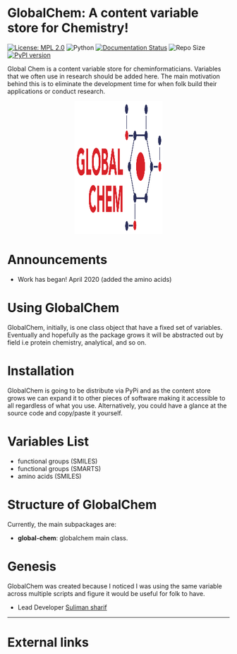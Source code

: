 GlobalChem: A content variable store for Chemistry!
===================================================

[![License: MPL 2.0](https://img.shields.io/badge/License-MPL%202.0-brightgreen.svg)](https://opensource.org/licenses/MPL-2.0)
![Python](https://img.shields.io/badge/python-3.6-blue.svg)
[![Documentation Status](https://readthedocs.org/projects/globalchem/badge/?version=latest)](https://globalchem.readthedocs.io/en/latest/?badge=latest)
![Repo Size](https://img.shields.io/github/repo-size/Sulstice/global-chem)
[![PyPI version](https://badge.fury.io/py/global-chem.svg)](https://badge.fury.io/py/global-chem)

Global Chem is a content variable store for cheminformaticians. Variables that we often use in research should be added here. 
The main motivation behind this is to eliminate the development time for when folk build their applications or conduct 
research.

<p align="center">
  <img width="200" height="300" src="images/globalchemlogo.png">
</p>

Announcements
=============

-   Work has began! April 2020 (added the amino acids)

Using GlobalChem
=====================

GlobalChem, initially, is one class object that have a fixed set of variables. Eventually and hopefully as the package 
grows it will be abstracted out by field i.e protein chemistry, analytical, and so on. 

Installation 
============

GlobalChem is going to be distribute via PyPi and as the content store grows we can expand it to other pieces of software
making it accessible to all regardless of what you use. Alternatively, you could have a glance at the source code and copy/paste
it yourself.

Variables List
==============
- functional groups (SMILES)
- functional groups (SMARTS)
- amino acids (SMILES)

Structure of GlobalChem
=======================

Currently, the main subpackages are:

- **global-chem**: globalchem main class. 


Genesis
=======

GlobalChem was created because I noticed I was using the same variable across multiple scripts and figure it would be useful
for folk to have.

- Lead Developer [Suliman sharif](http://sulstice.github.io/)

* * * * *

External links
==============


